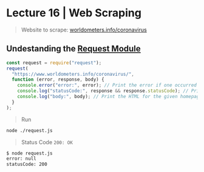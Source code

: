 # Lecture 16 | Web Scraping

> Website to scrape: [worldometers.info/coronavirus](https://www.worldometers.info/coronavirus/)

## Undestanding the [Request Module](https://www.npmjs.com/package/request)

```js
const request = require("request");
request(
  "https://www.worldometers.info/coronavirus/",
  function (error, response, body) {
    console.error("error:", error); // Print the error if one occurred
    console.log("statusCode:", response && response.statusCode); // Print the response status code if a response was received
    console.log("body:", body); // Print the HTML for the given homepage.
  }
);
```

> Run

```bash
node ./request.js
```

> Status Code `200: OK`

```bash
$ node request.js
error: null
statusCode: 200
```

